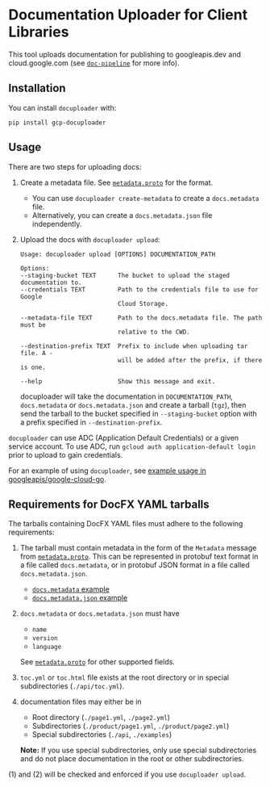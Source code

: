 # Documentation Uploader for Client Libraries

This tool uploads documentation for publishing to googleapis.dev
and cloud.google.com (see
[`doc-pipeline`](https://github.com/googleapis/doc-pipeline) for more info).

## Installation

You can install `docuploader` with:

```
pip install gcp-docuploader
```

## Usage

There are two steps for uploading docs:
1. Create a metadata file. See [`metadata.proto`](./docuploader/protos/metadata.proto)
   for the format.
   * You can use `docuploader create-metadata` to create a `docs.metadata` file.
   * Alternatively, you can create a `docs.metadata.json` file independently.
1. Upload the docs with `docuploader upload`:
   ```
   Usage: docuploader upload [OPTIONS] DOCUMENTATION_PATH

   Options:
   --staging-bucket TEXT      The bucket to upload the staged documentation to.
   --credentials TEXT         Path to the credentials file to use for Google
                              Cloud Storage.

   --metadata-file TEXT       Path to the docs.metadata file. The path must be
                              relative to the CWD.

   --destination-prefix TEXT  Prefix to include when uploading tar file. A -
                              will be added after the prefix, if there is one.

   --help                     Show this message and exit.
   ```

   docuploader will take the documentation in `DOCUMENTATION_PATH`,
   `docs.metadata` or `docs.metadata.json` and create a tarball (`tgz`), then
   send the tarball to the bucket specified in `--staging-bucket` option with a
   prefix specified in `--destination-prefix`.

`docuploader` can use ADC (Application Default Credentials) or a given service account. To use ADC, run `gcloud auth application-default login` prior to upload to gain credentials.

For an example of using `docuploader`, see
[example usage in googleapis/google-cloud-go](https://github.com/googleapis/google-cloud-go/blob/main/internal/kokoro/publish_docs.sh).

## Requirements for DocFX YAML tarballs

The tarballs containing DocFX YAML files must adhere to the following requirements:

1. The tarball must contain metadata in the form of the `Metadata` message from
   [`metadata.proto`](./docuploader/protos/metadata.proto). This can be
   represented in protobuf text format in a file called `docs.metadata`, or in
   protobuf JSON format in a file called `docs.metadata.json`.
    * [`docs.metadata` example](https://github.com/googleapis/doc-pipeline/blob/main/testdata/python/docs.metadata)
    * [`docs.metadata.json` example](https://github.com/googleapis/doc-pipeline/blob/main/testdata/dotnet/docs.metadata.json)
1. `docs.metadata` or `docs.metadata.json` must have
    * `name`
    * `version`
    * `language`

   See [`metadata.proto`](./docuploader/protos/metadata.proto) for other
   supported fields.
1. `toc.yml` or `toc.html` file exists at the root directory or in special
   subdirectories (`./api/toc.yml`).
1. documentation files may either be in
    * Root directory (`./page1.yml`, `./page2.yml`)
    * Subdirectories (`./product/page1.yml`, `./product/page2.yml`)
    * Special subdirectories (`./api`, `./examples`)

   **Note:** If you use special subdirectories, only use special subdirectories
   and do not place documentation in the root or other subdirectories.

(1) and (2) will be checked and enforced if you use `docuploader upload`.
